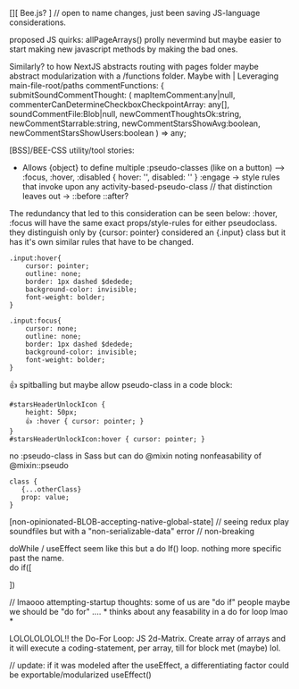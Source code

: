 [][ Bee.js? ]
// open to name changes, just been saving JS-language considerations.

proposed JS quirks:
allPageArrays()                         prolly nevermind but maybe easier to start making new javascript methods by making the bad ones. 


Similarly? to how NextJS abstracts routing with pages folder
maybe  abstract modularization with a /functions folder. Maybe with <Context/> | <Native-Innovation> Leveraging main-file-root/paths 
<ContextProvider-Functions> 
commentFunctions: {        
        submitSoundCommentThought: (
            mapItemComment:any|null, commenterCanDetermineCheckboxCheckpointArray: any[],
            soundCommentFile:Blob|null, 
            newCommentThoughtsOk:string, newCommentStarrable:string, newCommentStarsShowAvg:boolean, newCommentStarsShowUsers:boolean 
) => any;

[BSS]/BEE-CSS
utility/tool stories:
* Allows {object} to define multiple :pseudo-classes (like on a button) --> :focus, :hover, :disabled       { hover: '', disabled: '' }
:engage -> style rules that invoke upon any activity-based-pseudo-class // that distinction leaves out -> ::before ::after?

The redundancy that led to this consideration can be seen below:
 :hover, :focus will have the same exact props/style-rules for either pseudoclass. 
they distinguish only by {cursor: pointer} considered an {.input} class but it has it's own similar rules that have to be changed. 
```
.input:hover{
    cursor: pointer;
    outline: none;
    border: 1px dashed $dedede;
    background-color: invisible;                                
    font-weight: bolder;
}

.input:focus{
    cursor: none;
    outline: none;
    border: 1px dashed $dedede;
    background-color: invisible;                                
    font-weight: bolder;
}
```

👍 spitballing but maybe allow pseudo-class in a code block:
```
#starsHeaderUnlockIcon {
    height: 50px;
    👍 :hover { cursor: pointer; } 
}
#starsHeaderUnlockIcon:hover { cursor: pointer; }
```

no :pseudo-class in Sass but can do @mixin
noting nonfeasability of @mixin::pseudo
```
class {
   {...otherClass}
   prop: value;
}
``` 

[non-opinionated-BLOB-accepting-native-global-state]
// seeing redux play soundfiles but with a "non-serializable-data" error // non-breaking


doWhile / useEffect seem like this but a do If() loop. nothing more specific past the name.  
do if([
        
])

 // lmaooo attempting-startup thoughts:
 some of us are "do if" people maybe we should be "do for" .... * thinks about any feasability in a do for loop lmao * 

LOLOLOLOLOL!! the Do-For Loop:
JS 2d-Matrix. Create array of arrays and it will execute a coding-statement, per array, till for block met (maybe) lol. 

// update: if it was modeled after the useEffect, a differentiating factor could be exportable/modularized useEffect()
